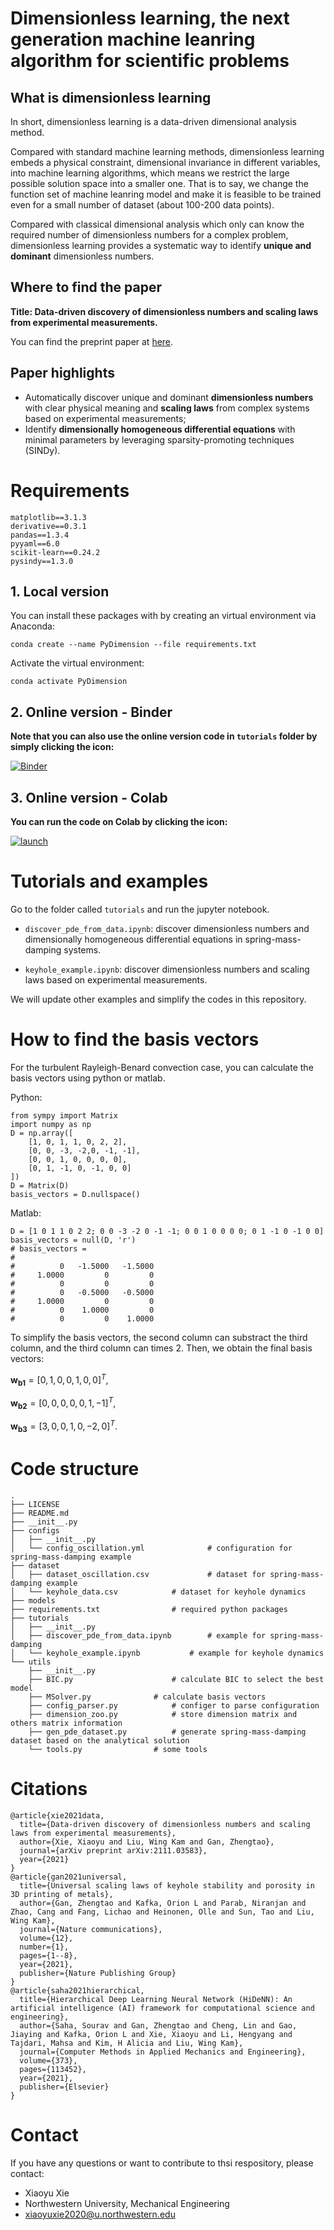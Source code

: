 # Dimensionless learning, the next generation machine leanring algorithm for scientific problems

## What is dimensionless learning

In short, dimensionless learning is a data-driven dimensional analysis method.

Compared with standard machine learning methods, dimensionless learning embeds a physical constraint, dimensional invariance in different variables, into machine learning algorithms, which means we restrict the large possible solution space into a smaller one. That is to say, we change the function set of machine leanring model and make it is feasible to be trained even for a small number of dataset (about 100-200 data points).

Compared with classical dimensional analysis which only can know the required number of dimensionless numbers for a complex problem, dimensionless learning provides a systematic way to identify **unique and dominant** dimensionless numbers.

## Where to find the paper

**Title: Data-driven discovery of dimensionless numbers and scaling laws from experimental measurements.** 

You can find the preprint paper at [here](http://arxiv.org/abs/2111.03583).

## Paper highlights

- Automatically discover unique and dominant **dimensionless numbers** with clear physical meaning and **scaling laws** from complex systems based on experimental measurements;
- Identify **dimensionally homogeneous differential equations** with minimal parameters by leveraging sparsity-promoting techniques (SINDy).

# Requirements
```
matplotlib==3.1.3
derivative==0.3.1
pandas==1.3.4
pyyaml==6.0
scikit-learn==0.24.2
pysindy==1.3.0
```

## 1. Local version

You can install these packages with by creating an virtual environment via Anaconda:

`conda create --name PyDimension --file requirements.txt`

Activate the virtual environment:

`conda activate PyDimension `

## 2. Online version - Binder

**Note that you can also use the online version code in `tutorials` folder by simply clicking the icon:**

[![Binder](https://mybinder.org/badge_logo.svg)](https://mybinder.org/v2/gh/xiaoyuxie-vico/PyDimension/main)

## 3. Online version - Colab

**You can run the code on Colab by clicking the icon:**

[![launch](https://colab.research.google.com/assets/colab-badge.svg)](https://drive.google.com/file/d/1SelA0bDnlux4Gj597YQKEPgtfU2bI2sg/view?usp=sharing)

# Tutorials and examples

Go to the folder called `tutorials` and run the jupyter notebook.

- `discover_pde_from_data.ipynb`: discover dimensionless numbers and dimensionally homogeneous differential equations in spring-mass-damping systems.

- `keyhole_example.ipynb`: discover dimensionless numbers and scaling laws based on experimental measurements.

We will update other examples and simplify the codes in this repository.

# How to find the basis vectors
For the turbulent Rayleigh-Benard convection case, you can calculate the basis vectors using python or matlab.

Python:
```
from sympy import Matrix
import numpy as np
D = np.array([
    [1, 0, 1, 1, 0, 2, 2], 
    [0, 0, -3, -2,0, -1, -1], 
    [0, 0, 1, 0, 0, 0, 0], 
    [0, 1, -1, 0, -1, 0, 0]
])
D = Matrix(D)
basis_vectors = D.nullspace()
```

Matlab:
```
D = [1 0 1 1 0 2 2; 0 0 -3 -2 0 -1 -1; 0 0 1 0 0 0 0; 0 1 -1 0 -1 0 0]
basis_vectors = null(D, 'r')
# basis_vectors =
# 
#          0   -1.5000   -1.5000
#     1.0000         0         0
#          0         0         0
#          0   -0.5000   -0.5000
#     1.0000         0         0
#          0    1.0000         0
#          0         0    1.0000
```
To simplify the basis vectors, the second column can substract the third column, and the third column can times 2. Then, we obtain the final basis vectors:

$\boldsymbol{w_{b1}} = [0,1,0,0,1,0,0]^T,$

$\boldsymbol{w_{b2}} = [0,0,0,0,0,1,-1]^T,$

$\boldsymbol{w_{b3}} = [3,0,0,1,0,-2,0]^T.$


# Code structure

```shell
.
├── LICENSE
├── README.md
├── __init__.py
├── configs
│   ├── __init__.py
│   └── config_oscillation.yml	            # configuration for spring-mass-damping example
├── dataset
│   ├── dataset_oscillation.csv	            # dataset for spring-mass-damping example
│   └── keyhole_data.csv		    # dataset for keyhole dynamics
├── models
├── requirements.txt			    # required python packages
├── tutorials
│   ├── __init__.py
│   ├── discover_pde_from_data.ipynb	    # example for spring-mass-damping
│   └── keyhole_example.ipynb		    # example for keyhole dynamics
└── utils
    ├── __init__.py
    ├── BIC.py			            # calculate BIC to select the best model
    ├── MSolver.py			    # calculate basis vectors
    ├── config_parser.py		    # configer to parse configuration
    ├── dimension_zoo.py		    # store dimension matrix and others matrix information
    ├── gen_pde_dataset.py		    # generate spring-mass-damping dataset based on the analytical solution
    └── tools.py			    # some tools
```



# Citations

```
@article{xie2021data,
  title={Data-driven discovery of dimensionless numbers and scaling laws from experimental measurements},
  author={Xie, Xiaoyu and Liu, Wing Kam and Gan, Zhengtao},
  journal={arXiv preprint arXiv:2111.03583},
  year={2021}
}
@article{gan2021universal,
  title={Universal scaling laws of keyhole stability and porosity in 3D printing of metals},
  author={Gan, Zhengtao and Kafka, Orion L and Parab, Niranjan and Zhao, Cang and Fang, Lichao and Heinonen, Olle and Sun, Tao and Liu, Wing Kam},
  journal={Nature communications},
  volume={12},
  number={1},
  pages={1--8},
  year={2021},
  publisher={Nature Publishing Group}
}
@article{saha2021hierarchical,
  title={Hierarchical Deep Learning Neural Network (HiDeNN): An artificial intelligence (AI) framework for computational science and engineering},
  author={Saha, Sourav and Gan, Zhengtao and Cheng, Lin and Gao, Jiaying and Kafka, Orion L and Xie, Xiaoyu and Li, Hengyang and Tajdari, Mahsa and Kim, H Alicia and Liu, Wing Kam},
  journal={Computer Methods in Applied Mechanics and Engineering},
  volume={373},
  pages={113452},
  year={2021},
  publisher={Elsevier}
}
```

# Contact
If you have any questions or want to contribute to thsi respository, please contact: 
- Xiaoyu Xie
- Northwestern University, Mechanical Engineering
- xiaoyuxie2020@u.northwestern.edu

